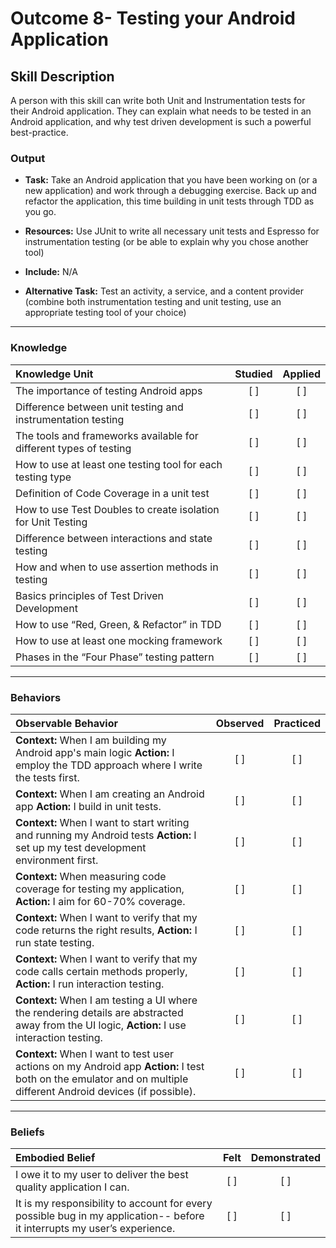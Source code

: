 # Outcome 8- Testing your Android Application

## Skill Description
A person with this skill can write both Unit and Instrumentation tests for their Android application. They can explain what needs to be tested in an Android application, and why test driven development is such a powerful best-practice. 

### Output
- **Task:** Take an Android application that you have been working on (or a new application) and work through a debugging exercise. Back up and refactor the application, this time building in unit tests through TDD as you go. 
- **Resources:** Use JUnit to write all necessary unit tests and Espresso for instrumentation testing (or be able to explain why you chose another tool) 
- **Include:** N/A

- **Alternative Task:** Test an activity, a service, and a content provider (combine both instrumentation testing and unit testing, use an appropriate testing tool of your choice)

-------

### Knowledge

| Knowledge Unit   |      Studied      | Applied |
|:-------------|:------------------:|:--------:|
| The importance of testing Android apps | [ ] | [ ] |
| Difference between unit testing and instrumentation testing | [ ] | [ ] |
| The tools and frameworks available for different types of testing | [ ] | [ ] |
| How to use at least one testing tool for each testing type | [ ] | [ ] |
| Definition of Code Coverage in a unit test | [ ] | [ ] |
| How to use Test Doubles to create isolation for Unit Testing | [ ] | [ ] |
| Difference between interactions and state testing | [ ] | [ ] |
| How and when to use assertion methods in testing | [ ] | [ ] |
| Basics principles of Test Driven Development | [ ] | [ ] |
| How to use “Red, Green, & Refactor” in TDD | [ ] | [ ] |
| How to use at least one mocking framework | [ ] | [ ] |
| Phases in the “Four Phase” testing pattern | [ ] | [ ] |

-------

### Behaviors

| Observable Behavior   |      Observed      | Practiced |
|:-------------|:------------------:|:--------:|
| **Context:**  When I am building my Android app's main logic **Action:** I employ the TDD approach where I write the tests first. |   [ ]   |   [ ] |
| **Context:**  When I am creating an Android app **Action:** I build in unit tests. |   [ ]   |   [ ] | 
| **Context:** When I want to start writing and running my Android tests **Action:** I set up my test development environment first. | [ ] | [ ]  |
| **Context:** When measuring code coverage for testing my application, **Action:** I aim for 60-70% coverage. | [ ] | [ ]  |
| **Context:** When I want to verify that my code returns the right results, **Action:** I run state testing. | [ ] | [ ]  |
| **Context:** When I want to verify that my code calls certain methods properly, **Action:** I run interaction testing. | [ ] | [ ]  |
| **Context:** When I am testing a UI where the rendering details are abstracted away from the UI logic, **Action:** I use interaction testing. | [ ] | [ ]  |
| **Context:** When I want to test user actions on my Android app **Action:** I test both on the emulator and on multiple different Android devices (if possible). | [ ] | [ ]  |


-------

### Beliefs

| Embodied Belief   |      Felt      | Demonstrated |
|:-------------|:------------------:|:--------:|
| I owe it to my user to deliver the best quality application I can. | [ ] | [ ]  |
| It is my responsibility to account for every possible bug in my application-- before it interrupts my user’s experience. | [ ] | [ ]  |
